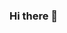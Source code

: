 ### Hi there 👋

<!--
**chortingg/chortingg** is a ✨ _special_ ✨ repository because its `README.md` (this file) appears on your GitHub profile.

Here are some ideas to get you started:

- 🔭 I’m currently working on ...aDvAnced challenges
- 🌱 I’m currently learning ...how to use GitHUb!
- 👯 I’m looking to collaborate on ...
- 🤔 I’m looking for help with ...how to use GitHUb!
- 💬 Ask me about ...
- 📫 How to reach me: ...
- 😄 Pronouns: ...
- ⚡ Fun fact: ...
-->
